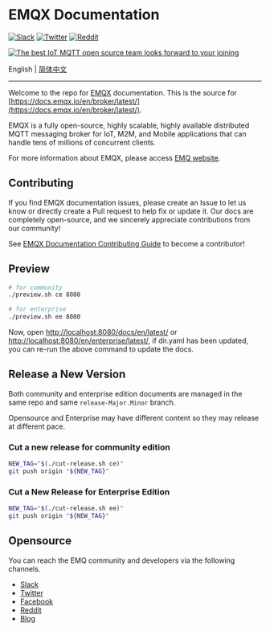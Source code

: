 # EMQX Documentation

[![Slack](https://img.shields.io/badge/Slack-EMQ%20X-39AE85?logo=slack)](https://slack-invite.emqx.io/)
[![Twitter](https://img.shields.io/badge/Twitter-EMQ-1DA1F2?logo=twitter)](https://twitter.com/EMQTech)
[![Reddit](https://img.shields.io/badge/Reddit-EMQ%20X-orange?logo=reddit)](https://www.reddit.com/r/emqx/)

[![The best IoT MQTT open source team looks forward to your joining](https://static.emqx.net/images/github_readme_en_bg.png)](https://www.emqx.com/en/careers)

English | [简体中文](./README-CN.md)

---

Welcome to the repo for [EMQX](https://github.com/emqx/emqx) documentation. This is the source for [https://docs.emqx.io/en/broker/latest/](https://docs.emqx.io/en/broker/latest/).

EMQX is a fully open-source, highly scalable, highly available distributed MQTT messaging broker for IoT, M2M, and Mobile applications that can handle tens of millions of concurrent clients.

For more information about EMQX, please access [EMQ website](https://www.emqx.com/en).

## Contributing

If you find EMQX documentation issues, please create an Issue to let us know or directly create a Pull request to help fix or update it. Our docs are completely open-source, and we sincerely appreciate contributions from our community!

See [EMQX Documentation Contributing Guide](./CONTRIBUTING-EN.md) to become a contributor!


## Preview

```sh
# for community
./preview.sh ce 8080

# for enterprise
./preview.sh ee 8080
```

Now, open <http://localhost:8080/docs/en/latest/> or <http://localhost:8080/en/enterprise/latest/>, if dir.yaml has been updated, you can re-run the above command to update the docs.

## Release a New Version

Both community and enterprise edition documents are managed in the same repo and same `release-Major.Minor` branch.

Opensource and Enterprise may have different content so they may release at different pace.

### Cut a new release for community edition

```sh
NEW_TAG="$(./cut-release.sh ce)"
git push origin "${NEW_TAG}"
```

### Cut a New Release for Enterprise Edition

```sh
NEW_TAG="$(./cut-release.sh ee)"
git push origin "${NEW_TAG}"
```

## Opensource

You can reach the EMQ community and developers via the following channels.

- [Slack](https://slack-invite.emqx.io/)
- [Twitter](https://twitter.com/EMQTech)
- [Facebook](https://www.facebook.com/emqxmqtt)
- [Reddit](https://www.reddit.com/r/emqx/)
- [Blog](https://medium.com/@emqtt)
